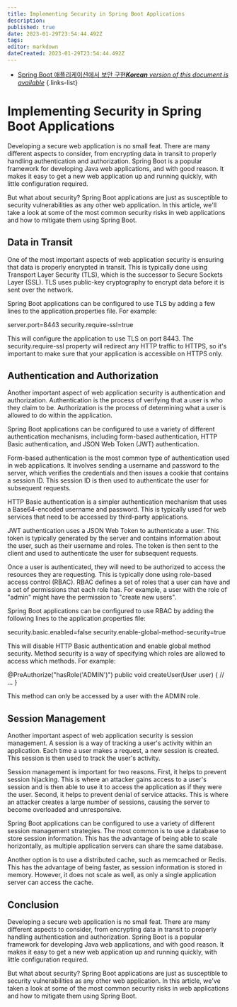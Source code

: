 ```yaml
---
title: Implementing Security in Spring Boot Applications
description: 
published: true
date: 2023-01-29T23:54:44.492Z
tags: 
editor: markdown
dateCreated: 2023-01-29T23:54:44.492Z
---
```


- [Spring Boot 애플리케이션에서 보안 구현***Korean** version of this document is available*](/ko/Knowledge-base/Backend/implementing-security-in-spring-boot-applications)
{.links-list}


# Implementing Security in Spring Boot Applications

Developing a secure web application is no small feat. There are many different aspects to consider, from encrypting data in transit to properly handling authentication and authorization. Spring Boot is a popular framework for developing Java web applications, and with good reason. It makes it easy to get a new web application up and running quickly, with little configuration required.

But what about security? Spring Boot applications are just as susceptible to security vulnerabilities as any other web application. In this article, we'll take a look at some of the most common security risks in web applications and how to mitigate them using Spring Boot.

## Data in Transit

One of the most important aspects of web application security is ensuring that data is properly encrypted in transit. This is typically done using Transport Layer Security (TLS), which is the successor to Secure Sockets Layer (SSL). TLS uses public-key cryptography to encrypt data before it is sent over the network.

Spring Boot applications can be configured to use TLS by adding a few lines to the application.properties file. For example:

server.port=8443
security.require-ssl=true

This will configure the application to use TLS on port 8443. The security.require-ssl property will redirect any HTTP traffic to HTTPS, so it's important to make sure that your application is accessible on HTTPS only.

## Authentication and Authorization

Another important aspect of web application security is authentication and authorization. Authentication is the process of verifying that a user is who they claim to be. Authorization is the process of determining what a user is allowed to do within the application.

Spring Boot applications can be configured to use a variety of different authentication mechanisms, including form-based authentication, HTTP Basic authentication, and JSON Web Token (JWT) authentication.

Form-based authentication is the most common type of authentication used in web applications. It involves sending a username and password to the server, which verifies the credentials and then issues a cookie that contains a session ID. This session ID is then used to authenticate the user for subsequent requests.

HTTP Basic authentication is a simpler authentication mechanism that uses a Base64-encoded username and password. This is typically used for web services that need to be accessed by third-party applications.

JWT authentication uses a JSON Web Token to authenticate a user. This token is typically generated by the server and contains information about the user, such as their username and roles. The token is then sent to the client and used to authenticate the user for subsequent requests.

Once a user is authenticated, they will need to be authorized to access the resources they are requesting. This is typically done using role-based access control (RBAC). RBAC defines a set of roles that a user can have and a set of permissions that each role has. For example, a user with the role of "admin" might have the permission to "create new users".

Spring Boot applications can be configured to use RBAC by adding the following lines to the application.properties file:

security.basic.enabled=false
security.enable-global-method-security=true

This will disable HTTP Basic authentication and enable global method security. Method security is a way of specifying which roles are allowed to access which methods. For example:

@PreAuthorize("hasRole('ADMIN')")
public void createUser(User user) {
    // ...
}

This method can only be accessed by a user with the ADMIN role.

## Session Management

Another important aspect of web application security is session management. A session is a way of tracking a user's activity within an application. Each time a user makes a request, a new session is created. This session is then used to track the user's activity.

Session management is important for two reasons. First, it helps to prevent session hijacking. This is where an attacker gains access to a user's session and is then able to use it to access the application as if they were the user. Second, it helps to prevent denial of service attacks. This is where an attacker creates a large number of sessions, causing the server to become overloaded and unresponsive.

Spring Boot applications can be configured to use a variety of different session management strategies. The most common is to use a database to store session information. This has the advantage of being able to scale horizontally, as multiple application servers can share the same database.

Another option is to use a distributed cache, such as memcached or Redis. This has the advantage of being faster, as session information is stored in memory. However, it does not scale as well, as only a single application server can access the cache.

## Conclusion

Developing a secure web application is no small feat. There are many different aspects to consider, from encrypting data in transit to properly handling authentication and authorization. Spring Boot is a popular framework for developing Java web applications, and with good reason. It makes it easy to get a new web application up and running quickly, with little configuration required.

But what about security? Spring Boot applications are just as susceptible to security vulnerabilities as any other web application. In this article, we've taken a look at some of the most common security risks in web applications and how to mitigate them using Spring Boot.